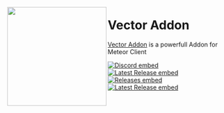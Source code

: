 
<img align="left" style="float:left" src="https://raw.githubusercontent.com/cally72jhb/cally72jhb/main/assets/icon.png" width="228px" height="228px"><h1>Vector Addon</h1>

[Vector Addon](https://cally72jhb.github.io/website/) is a powerfull Addon for Meteor Client

[![Discord embed](https://img.shields.io/discord/863813920892518461.svg?style=flat-square&label=Discord&colorA=606060&colorB=7289DA)](https://discord.gg/A3nYgbKeXR)<br>
[![Latest Release embed](https://badgen.net/github/release/cally72jhb/vector-addon?style=flat-square&label=Latest+Release&color=158FCC)](https://github.com/cally72jhb/vector-addon/releases)<br>
[![Releases embed](https://badgen.net/github/releases/cally72jhb/vector-addon?style=flat-square&label=Releases&color=158FCC)](https://github.com/cally72jhb/vector-addon/releases)<br>
[![Latest Release embed](https://img.shields.io/website.svg?style=flat-square&label=Website&down_color=DB4A39&down_message=down&up_color=98ca00&up_message=up&url=https%3A%2F%2Fcally72jhb.github.io%2Fwebsite)](https://cally72jhb.github.io/website)<br>
